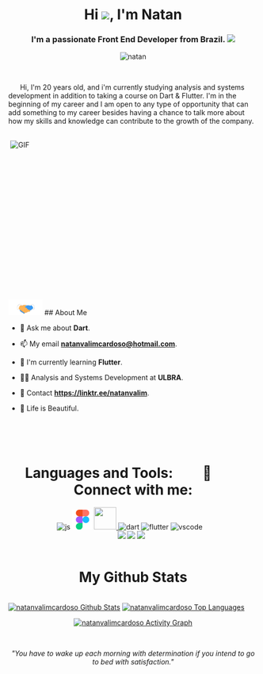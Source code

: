 <h1 align="center">Hi <img src="https://raw.githubusercontent.com/MartinHeinz/MartinHeinz/master/wave.gif" width="30px">, I'm Natan</h1>
<h3 align="center">I'm a passionate Front End Developer from Brazil. <img src="https://github.com/TheDudeThatCode/TheDudeThatCode/blob/master/Assets/Earth.gif" width="24px"></h3>
<p align="center"> <img src="https://komarev.com/ghpvc/?username=natanvalimcardoso&label=Profile%20views&color=0e75b6&style=flat" alt="natan" /> </p>

<br/>

&nbsp;&nbsp;&nbsp;&nbsp;&nbsp; Hi, I'm 20 years old, and i'm currently studying analysis and systems development in addition to taking a course on Dart & Flutter. I'm in the beginning of my career and I am open to any type of opportunity that can add something to my career besides having a chance to talk more about how my skills and knowledge can contribute to the growth of the company.


<br/>
  <img align="right" alt="GIF" src="https://github.com/abhisheknaiidu/abhisheknaiidu/blob/master/code.gif?raw=true" width="500" height="320" />
  
<img src="https://github.com/macagua/macagua/blob/master/assets/img/icons/handshake.gif" height="32px" alt="Connect with me" /> ##  About Me

- 💬 Ask me about **Dart**.

- 📫 My email **natanvalimcardoso@hotmail.com**.

- 🔭 I'm currently learning **Flutter**.

- 👨‍🎓 Analysis and Systems Development at **ULBRA**.

- 🌳 Contact **https://linktr.ee/natanvalim**.

- 🌿 Life is Beautiful.

<br/>
<br/>
<br/>

<h1 align="center"> Languages and Tools:&nbsp;&nbsp;&nbsp;&nbsp;&nbsp;&nbsp;&nbsp;&nbsp; 🌟 &nbsp;&nbsp;&nbsp;&nbsp;&nbsp;&nbsp;&nbsp;&nbsp; Connect with me: </h1>

<div>
  &nbsp;&nbsp;&nbsp;&nbsp;&nbsp;&nbsp;&nbsp;&nbsp;&nbsp;&nbsp;&nbsp;&nbsp;&nbsp;&nbsp;&nbsp;&nbsp;&nbsp;&nbsp;&nbsp;&nbsp;&nbsp;&nbsp;&nbsp;&nbsp;
 <img src="https://cdn.jsdelivr.net/gh/devicons/devicon/icons/javascript/javascript-original.svg" alt="js" width="40" height="40"/>
<img src="https://raw.githubusercontent.com/devicons/devicon/master/icons/figma/figma-original.svg" alt="javascript" width="40" height="40"/>
<a href="https://git-scm.com/" target="_blank"> <img src="https://img.icons8.com/color/48/000000/git.png" width="45" height="45"/> </a>
<img src="https://cdn.jsdelivr.net/gh/devicons/devicon/icons/dart/dart-original.svg" alt="dart" width="40" height="40"/>
<img src="https://cdn.jsdelivr.net/gh/devicons/devicon/icons/flutter/flutter-original.svg" alt="flutter" width="40" height="40"/>
<img src="https://cdn.jsdelivr.net/gh/devicons/devicon/icons/vscode/vscode-original.svg" alt="vscode" width="40" height="40"/> 
&nbsp;&nbsp;&nbsp;&nbsp;&nbsp;&nbsp;&nbsp;&nbsp;&nbsp;&nbsp;&nbsp;&nbsp;&nbsp;&nbsp;&nbsp;&nbsp;&nbsp;&nbsp;&nbsp;&nbsp;&nbsp;&nbsp;&nbsp;&nbsp;&nbsp;&nbsp;&nbsp;&nbsp;&nbsp;&nbsp;&nbsp;&nbsp;&nbsp;&nbsp;&nbsp;&nbsp;&nbsp;&nbsp;&nbsp;&nbsp;&nbsp;&nbsp;&nbsp;&nbsp;&nbsp;&nbsp;&nbsp;&nbsp;&nbsp;&nbsp;&nbsp;&nbsp;&nbsp;&nbsp;&nbsp;
<a href = "https://www.linkedin.com/in/natan-valim-650686208/"><img src="https://img.icons8.com/fluent/48/000000/linkedin.png"/></a>
<a href = "https://www.facebook.com/natanvalim.cardoso/"><img src="https://img.icons8.com/fluent/48/000000/facebook.png"/></a>
<a href = "https://www.instagram.com/natan_valim15/?hl=pt-br"><img src="https://img.icons8.com/fluent/48/000000/instagram-new.png"/></a>



<br/>
<br/>
  
<h1 align="center"> My Github Stats </h1>


  <br/>
    <a href="https://github.com/natanvalimcardoso/github-readme-stats"><img alt="natanvalimcardoso Github Stats" src="https://github-readme-stats.vercel.app/api?username=natanvalimcardoso&show_icons=true&count_private=true&theme=react&hide_border=true&bg_color=0D1117" /></a>
  <a href="https://github.com/natanvalimcardoso/github-readme-stats"><img alt="natanvalimcardoso Top Languages" src="https://github-readme-stats.vercel.app/api/top-langs/?username=natanvalimcardoso&langs_count=8&count_private=true&layout=compact&theme=react&hide_border=true&bg_color=0D1117" /></a>
  <p align="center">
<a href="https://github.com/natanvalimcardoso/github-readme-activity-graph"><img alt="natanvalimcardoso Activity Graph" src="https://activity-graph.herokuapp.com/graph?username=natanvalimcardoso&bg_color=0D1117&color=5BCDEC&line=5BCDEC&point=FFFFFF&hide_border=true" /></a>
</p>
  <br/>


 <p align="center"> <i>"You have to wake up each morning with determination if you intend to go to bed with satisfaction."</i> </p>
